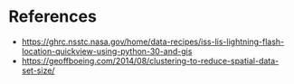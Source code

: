 # References

* https://ghrc.nsstc.nasa.gov/home/data-recipes/iss-lis-lightning-flash-location-quickview-using-python-30-and-gis
* https://geoffboeing.com/2014/08/clustering-to-reduce-spatial-data-set-size/